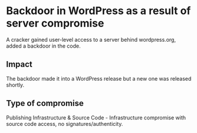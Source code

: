 # Backdoor in WordPress as a result of server compromise

A cracker gained user-level access to a server behind wordpress.org, added a backdoor in the code.

## Impact

The backdoor made it into a WordPress release but a new one was released shortly.

## Type of compromise

Publishing Infrastructure & Source Code - Infrastructure compromise with source code access, no signatures/authenticity.
